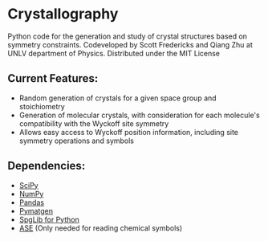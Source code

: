 # Crystallography
Python code for the generation and study of crystal structures based on symmetry constraints.
Codeveloped by Scott Fredericks and Qiang Zhu at UNLV department of Physics.
Distributed under the MIT License

## Current Features:
* Random generation of crystals for a given space group and stoichiometry
* Generation of molecular crystals, with consideration for each molecule's compatibility with the Wyckoff site symmetry
* Allows easy access to Wyckoff position information, including site symmetry operations and symbols

## Dependencies:
* [SciPy](https://www.scipy.org/install.html)
* [NumPy](https://www.scipy.org/scipylib/download.html)
* [Pandas](https://pandas.pydata.org/getpandas.html)
* [Pymatgen](http://pymatgen.org/#getting-pymatgen)
* [SpgLib for Python](https://atztogo.github.io/spglib/python-spglib.html#installation)
* [ASE](https://wiki.fysik.dtu.dk/ase/install.html) (Only needed for reading chemical symbols)
